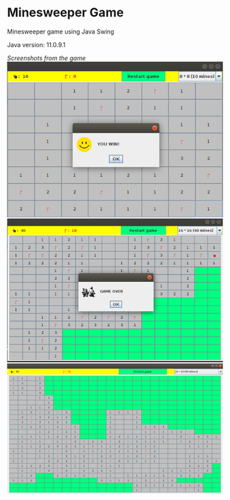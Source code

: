 # Minesweeper Game
Minesweeper game using Java Swing

Java version: 11.0.9.1

*Screenshots from the game*\
![](images/Screenshot_1.png)\
![](images/Screenshot_2.png)\
![](images/Screenshot_3.png)
